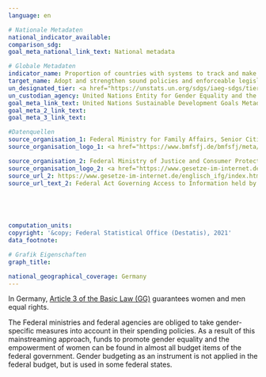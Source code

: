```yaml
---
language: en    

# Nationale Metadaten    
national_indicator_available:     
comparison_sdg:     
goal_meta_national_link_text: National metadata    

# Globale Metadaten    
indicator_name: Proportion of countries with systems to track and make public allocations for gender equality and women’s empowerment    
target_name: Adopt and strengthen sound policies and enforceable legislation for the promotion of gender equality and the empowerment of all women and girls at all levels    
un_designated_tier: <a href="https://unstats.un.org/sdgs/iaeg-sdgs/tier-classification/" title="Click here for more information on the UN tier classification."  target="_blank">Tier II</a>    
un_custodian_agency: United Nations Entity for Gender Equality and the Empowerment of Women (UN Women)<br>Organisation for Economic Co-operation and Development (OECD)<br>United Nations Developmetn Programme (UNDP)    
goal_meta_link_text: United Nations Sustainable Development Goals Metadata    
goal_meta_2_link_text:     
goal_meta_3_link_text:     

#Datenquellen
source_organisation_1: Federal Ministry for Family Affairs, Senior Citizens, Women and Youth
source_organisation_logo_1: <a href="https://www.bmfsfj.de/bmfsfj/meta/en"><img src="https://g205sdgs.github.io/sdg-indicators/public/OrgImgEn/bmfsfj.png" alt="Logo bmfsfj" style="height:60px; width:148px" /></a>

source_organisation_2: Federal Ministry of Justice and Consumer Protection and the Federal Office of Justice
source_organisation_logo_2: <a href="https://www.gesetze-im-internet.de/"><img src="https://g205sdgs.github.io/sdg-indicators/public/OrgImgEn/bmjv.png" alt="Logo bmjv" style="height:60px; width:148px" /></a>
source_url_2: https://www.gesetze-im-internet.de/englisch_ifg/index.html
source_url_text_2: Federal Act Governing Access to Information held by the Federal Government (Freedom of Information Act) in the current German version (only legally binding in this version)




    
computation_units:     
copyright: '&copy; Federal Statistical Office (Destatis), 2021'    
data_footnote:     

# Grafik Eigenschaften    
graph_title:     

national_geographical_coverage: Germany    
---
```



In Germany, <a  href="https://www.gesetze-im-internet.de/englisch_gg/englisch_gg.html#p0026">Article 3 of the Basic Law (GG)</a> guarantees women and men equal rights.


The Federal ministries and federal agencies are obliged to take gender-specific measures into account in their spending policies. As a result of this mainstreaming approach, funds to promote gender equality and the empowerment of women can be found in almost all budget items of the federal government. 
Gender budgeting as an instrument is not applied in the federal budget, but is used in some federal states.